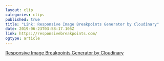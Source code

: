 ```yaml
---
layout: clip 
categories: clips 
published: true 
title: "Link: Responsive Image Breakpoints Generator by Cloudinary" 
date: 2019-06-23T03:58:17.105Z 
link: https://responsivebreakpoints.com/ 
ogtype: article 
---
```

[Responsive Image Breakpoints Generator by Cloudinary](https://responsivebreakpoints.com/) 
